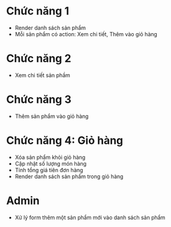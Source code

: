 # Chức năng 1

- Render danh sách sản phẩm
- Mỗi sản phẩm có action: Xem chi tiết, Thêm vào giỏ hàng
  
# Chức năng 2

- Xem chi tiết sản phầm

# Chức năng 3

- Thêm sản phẩm vào giỏ hàng
  
# Chức năng 4: Giỏ hàng
- Xóa sản phẩm khỏi giỏ hàng
- Cập nhật số lượng món hàng
- Tính tổng giá tiên đơn hàng
- Render danh sách sản phẩm trong giỏ hàng

# Admin
- Xử lý form thêm một sản phẩm mới vào danh sách sản phẩm


